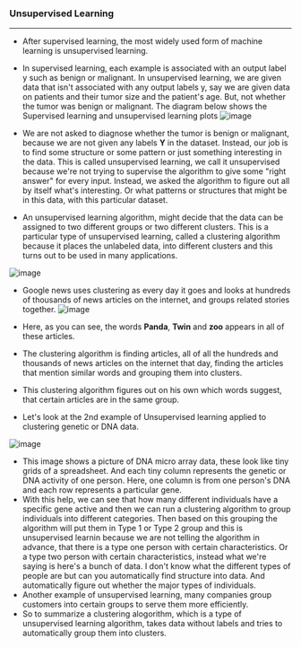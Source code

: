 ### Unsupervised Learning
---

- After supervised learning, the most widely used form of machine learning is unsupervised learning.
- In supervised learning, each example is associated with an output label y such as benign or malignant. In unsupervised learning, we are given data that isn't associated with any output labels y, say we are given data on patients and their tumor size and the patient's age. But, not whether the tumor was benign or malignant. The diagram below shows the Supervised learning and unsupervised learning plots
![image](https://github.com/user-attachments/assets/c68de981-d6d4-4704-9b52-f0897016778e)

- We are not asked to diagnose whether the tumor is benign or malignant, because we are not given any labels **Y** in the dataset. Instead, our job is to find some structure or some pattern or just something interesting in the data. This is called unsupervised learning, we call it unsupervised because we're not trying to supervise the algorithm to give some "right answer" for every input. Instead, we asked the algorithm to figure out all by itself what's interesting. Or what patterns or structures that might be in this data, with this particular dataset.
- An unsupervised learning algorithm, might decide that the data can be assigned to two different groups or two different clusters. This is a particular type of unsupervised learning, called a clustering algorithm because it places the unlabeled data, into different clusters and this turns out to be used in many applications.
  
![image](https://github.com/user-attachments/assets/a7050342-ee05-4a3c-ad56-f66f38ae03d7)

- Google news uses clustering as every day it goes and looks at hundreds of thousands of news articles on the internet, and groups related stories together.
![image](https://github.com/user-attachments/assets/bc6a24e2-b376-44e5-9759-69b00c28c9d1)

- Here, as you can see, the words **Panda**, **Twin** and **zoo** appears in all of these articles.
- The clustering algorithm is finding articles, all of all the hundreds and thousands of news articles on the internet that day, finding the articles that mention similar words and grouping them into clusters.
- This clustering algorithm figures out on his own which words suggest, that certain articles are in the same group.
- Let's look at the 2nd example of Unsupervised learning applied to clustering genetic or DNA data.

![image](https://github.com/user-attachments/assets/12fa01ce-cf81-4285-8000-b2d127850083)

- This image shows a picture of DNA micro array data, these look like tiny grids of a spreadsheet. And each tiny column represents the genetic or DNA activity of one person. Here, one column is from one person's DNA and each row represents a particular gene.
- With this help, we can see that how many different individuals have a specific gene active and then we can run a clustering algorithm to group individuals into different categories. Then based on this grouping the algorithm will put them in Type 1 or Type 2 group and this is unsupervised learnin because we are not telling the algorithm in advance, that there is a type one person with certain characteristics. Or a type two person with certain characteristics, instead what we're saying is here's a bunch of data. I don't know what the different types of people are but can you automatically find structure into data. And automatically figure out whether the major types of individuals.
- Another example of unsupervised learning, many companies group customers into certain groups to serve them more efficiently.
- So to summarize a clustering alogorithm, which is a type of unsupervised learning algorithm, takes data without labels and tries to automatically group them into clusters. 
